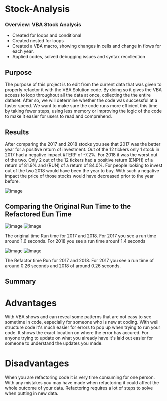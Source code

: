 # Stock-Analysis
### Overview: VBA Stock Analysis 
- Created for loops and conditional
- Created nested for loops
- Created a VBA macro, showing changes in cells and change in flows for each year.
- Applied codes, solved debugging issues and syntax recollection 
## Purpose 
 The purpose of this project is to edit from the current data that was given to properly refactor it with the VBA Solution code. By doing so it gives the VBA access to loop throughout all the data at once, collecting the the entire dataset. After so, we will determine whether the code was successful at a faster speed. We want to make sure the code runs more efficient this time by taking fewer steps, using less memory or improving the logic of the code to make it easier for users to read and comprehend. 

## Results
After comparing the 2017 and 2018 stocks you see that 2017 was the better year for a positive return of investment. Out of the 12 tickers only 1 stock in 2017 had a negative impact #TERP of -7.2%. For 2018 it was the worst out of the two. Only 2 out of the 12 tickers had a positive return (ENPH) of a return of 81.9% and (RUN) of a return of 84.0%. For people looking to invest out of the two 2018 would have been the year to buy. With such a negative impact the price of those stocks would have decreased prior to the year before. 

![image](https://user-images.githubusercontent.com/64110317/126076525-63f90d4d-cf44-4f55-b23a-cf6e552c869a.png)

## Comparing the Original Run Time to the Refactored Eun Time 
![image](https://user-images.githubusercontent.com/64110317/126077396-e82e0dfb-2b27-4998-8089-a61c26a76f96.png)
![image](https://user-images.githubusercontent.com/64110317/126077436-10e22253-2ace-4e74-81ae-5afc9d36f9e9.png)


The original time Run time for 2017 and 2018. For 2017 you see a run time around 1.6 seconds. For 2018 you see a run time arounf 1.4 seconds 

![image](https://user-images.githubusercontent.com/64110317/126077463-e25186e6-589f-4851-98c0-d2446841b9f5.png)
![image](https://user-images.githubusercontent.com/64110317/126077483-245fcb30-58f4-4c48-af80-d14bc113995c.png)



The Refactor time Run for 2017 and 2018. For 2017 you see a run time of around 0.26 seconds and 2018 of around 0.26 seconds. 


## Summary 

# Advantages 
With VBA shows and can reveal some patterns that are not easy to see sometime in code, especially for someone who is new at coding. With well structure code it's much easier for errors to pop up when trying to run your code. It shows the exact location on where the error has accured. For anyone trying to update on what you already have it's laid out easier for someone to understand the updates you made. 

# Disadvantages 
When you are refactoring code it is very time consuming for one person. With any mistakes you may have made when refactoring it could affect the whole outcome of your data. Refactoring requires a lot of steps to solve when putting in new data. 
